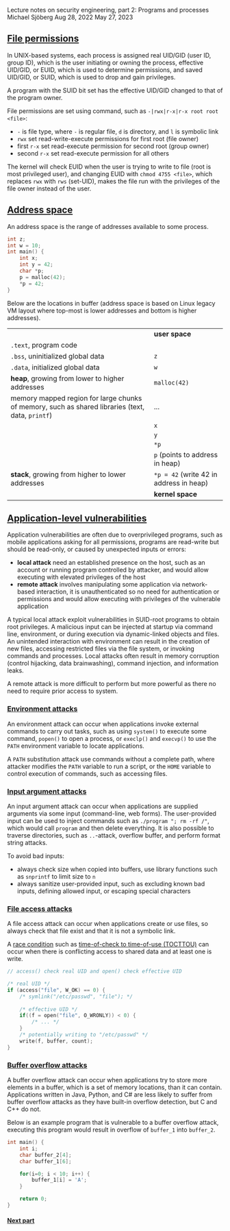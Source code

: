 Lecture notes on security engineering, part 2: Programs and processes
Michael Sjöberg
Aug 28, 2022
May 27, 2023



## <a name="1" class="anchor"></a> [File permissions](#1)

In UNIX-based systems, each process is assigned real UID/GID (user ID, group ID), which is the user initiating or owning the process, effective UID/GID, or EUID, which is used to determine permissions, and saved UID/GID, or SUID, which is used to drop and gain privileges.

A program with the SUID bit set has the effective UID/GID changed to that of the program owner.

File permissions are set using command, such as `-|rwx|r-x|r-x root root <file>`:

- `-` is file type, where `-` is regular file, `d` is directory, and `l` is symbolic link
- `rwx` set read-write-execute permissions for first root (file owner)
- first ``r-x`` set read-execute permission for second root (group owner)
- second ``r-x`` set read-execute permission for all others

The kernel will check EUID when the user is trying to write to file (root is most privileged user), and changing EUID with `chmod 4755 <file>`, which replaces ``rwx`` with ``rws`` (set-UID), makes the file run with the privileges of the file owner instead of the user.

## <a name="2" class="anchor"></a> [Address space](#2)

An address space is the range of addresses available to some process.

```c
int z;
int w = 10;
int main() {
    int x;
    int y = 42;
    char *p;
    p = malloc(42);
    *p = 42;
}
```

Below are the locations in buffer (address space is based on Linux legacy VM layout where top-most is lower addresses and bottom is higher addresses).

|     |     |
| :-- | --- |
| | **user space** |
| `.text`, program code | |
| `.bss`, uninitialized global data | `z` |
| `.data`, initialized global data | `w` |
| **heap**, growing from lower to higher addresses | `malloc(42)` |
| memory mapped region for large chunks of memory, such as shared libraries (text, data, `printf`) | ... |
| | `x` |
| | `y`  |
| | `*p` |
| | `p` (points to address in heap) |
| **stack**, growing from higher to lower addresses | `*p = 42` (write 42 in address in heap) |
| | **kernel space** |

## <a name="3" class="anchor"></a> [Application-level vulnerabilities](#3)

Application vulnerabilities are often due to overprivileged programs, such as mobile applications asking for all permissions, programs are read-write but should be read-only, or caused by unexpected inputs or errors:

- **local attack** need an established presence on the host, such as an account or running program controlled by attacker, and would allow executing with elevated privileges of the host
- **remote attack** involves manipulating some application via network-based interaction, it is unauthenticated so no need for authentication or permissions and would allow executing with privileges of the vulnerable application

A typical local attack exploit vulnerabilities in SUID-root programs to obtain root privileges. A malicious input can be injected at startup via command line, environment, or during execution via dynamic-linked objects and files. An unintended interaction with environment can result in the creation of new files, accessing restricted files via the file system, or invoking commands and processes. Local attacks often result in memory corruption (control hijacking, data brainwashing), command injection, and information leaks.

A remote attack is more difficult to perform but more powerful as there no need to require prior access to system.

### <a name="3.1" class="anchor"></a> [Environment attacks](#3.1)

An environment attack can occur when applications invoke external commands to carry out tasks, such as using `system()` to execute some command, `popen()` to open a process, or `execlp()` and `execvp()` to use the `PATH` environment variable to locate applications.

A `PATH` substitution attack use commands without a complete path, where attacker modifies the `PATH` variable to run a script, or the `HOME` variable to control execution of commands, such as accessing files.

### <a name="3.2" class="anchor"></a> [Input argument attacks](#3.2)

An input argument attack can occur when applications are supplied arguments via some input (command-line, web forms). The user-provided input can be used to inject commands such as `./program "; rm -rf /"`, which would call `program` and then delete everything. It is also possible to traverse directories, such as `..`-attack, overflow buffer, and perform format string attacks.

To avoid bad inputs:

- always check size when copied into buffers, use library functions such as `snprintf` to limit size to `n`
- always sanitize user-provided input, such as excluding known bad inputs, defining allowed input, or escaping special characters

### <a name="3.3" class="anchor"></a> [File access attacks](#3.3)

A file access attack can occur when applications create or use files, so always check that file exist and that it is not a symbolic link.

A [race condition](https://en.wikipedia.org/wiki/Race_condition) such as [time-of-check to time-of-use (TOCTTOU)](https://en.wikipedia.org/wiki/Time-of-check_to_time-of-use) can occur when there is conflicting access to shared data and at least one is write.

```c
// access() check real UID and open() check effective UID

/* real UID */
if (access("file", W_OK) == 0) {
    /* symlink("/etc/passwd", "file"); */
    
    /* effective UID */
    if((f = open("file", O_WRONLY)) < 0) {
        /* ... */
    }
    /* potentially writing to "/etc/passwd" */
    write(f, buffer, count);
}
```

### <a name="3.4" class="anchor"></a> [Buffer overflow attacks](#3.4)

A buffer overflow attack can occur when applications try to store more elements in a buffer, which is a set of memory locations, than it can contain. Applications written in Java, Python, and C# are less likely to suffer from buffer overflow attacks as they have built-in overflow detection, but C and C++ do not.

Below is an example program that is vulnerable to a buffer overflow attack, executing this program would result in overflow of `buffer_1` into `buffer_2`.
    
```c
int main() {
    int i;
    char buffer_2[4];
    char buffer_1[6];

    for(i=0; i < 10; i++) {
        buffer_1[i] = 'A';
    }

    return 0;
}
```

#### [Next part](lecture-notes-on-security-engineering-part-3)

